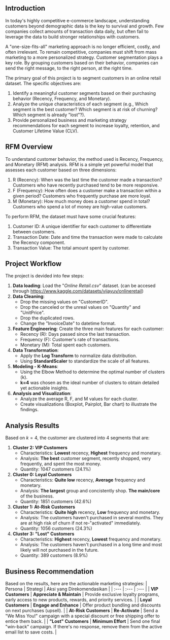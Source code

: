 ## Introduction
In today's highly competitive e-commerce landscape, understanding customers beyond demographic data is the key to survival and growth. Few companies collect amounts of transaction data daily, but often fail to leverage the data to build stronger relationships with customers.

A "one-size-fits-all" marketing approach is no longer efficient, costly, and often irrelevant. To remain competitive, companies must shift from mass marketing to a more personalized strategy. Customer segmentation plays a key role. By grouping customers based on their behavior, companies can send the right message, to the right person, at the right time.

The primary goal of this project is to segment customers in an online retail dataset. The specific objectives are:
1. Identify a meaningful customer segments based on their purchasing behavior (Recency, Frequency, and Monetary).
2. Analyze the unique characteristics of each segment (e.g., Which segment is the best customer? Which segment is at risk of churning? Which segment is already "lost"?).
3. Provide personalized business and marketing strategy recommendations for each segment to increase loyalty, retention, and Customer Lifetime Value (CLV).

## RFM Overview
To understand customer behavior, the method used is Recency, Frequency, and Monetary (RFM) analysis. RFM is a simple yet powerful model that assesses each customer based on three dimensions:
1. R (Recency): When was the last time the customer made a transaction? Customers who have recently purchased tend to be more responsive.
2. F (Frequency): How often does a customer make a transaction within a given period? Customers who frequently purchase are more loyal.
3. M (Monetary): How much money does a customer spend in total? Customers who spend a lot of money are high-value customers.

To perform RFM, the dataset must have some crucial features:
1. Customer ID: A unique identifier for each customer to differentiate between customers.
2. Transaction Date: Date and time the transaction were made to calculate the Recency component.
3. Transaction Value: The total amount spent by customer.

## Project Workflow
The project is devided into few steps:
1. **Data loading**: Load the "_Online Retail.csv_" dataset. (can be accesed through https://www.kaggle.com/datasets/vijayuv/onlineretail)
2. **Data Cleaning**:
   * Drop the missing values on "CustomerID".
   * Drop the canceled or the unreal values on "Quantity" and "UnitPrice".
   * Drop the duplicated rows.
   * Change the "InvoiceDate" to datetime format.
3. **Feature Engineering**: Create the three main features for each customer:
   * Recency (R): Days passed since the last transaction.
   * Frequency (F): Customer's rate of transactions.
   * Monetary (M): Total spent each customers.
4. **Data Transformation**:
   * Apply the **Log Transform** to normalize data distribution.
   * Using **StandardScaler** to standardize the scale of all features.
5. **Modeling - K-Means**:
   * Using the Elbow Method to determine the optimal number of clusters (k).
   * **k=4** was chosen as the ideal number of clusters to obtain detailed yet actionable insights.
6. **Analysis and Visualization**:
   * Analyze the average R, F, and M values ​​for each cluster.
   * Create visualizations (Boxplot, Pairplot, Bar chart) to illustrate the findings.

## Analysis Results
Based on $k=4$, the customer are clustered into 4 segments that are:
1. **Cluster 2: VIP Customers**
   * Characteristics: **Lowest** recency, **Highest** frequency and monetary.
   * Analysis: **The best** customer segment, recently shopped, very frequently, and spent the most money.
   * Quantity: 1047 customers (24.1%)
2. **Cluster 0: Loyal Customers**
   * Characteristics: **Quite low** recency, **Average** frequency and monetary.
   * Analysis: **The largest** group and concistently shop. **The main/core** of the business.
   * Quantity: 1851 customers (42.6%)
3. **Cluster 1: At-Risk Customers**
   * Characteristics: **Quite high** recency, **Low** frequency and monetary.
   * Analysis: The customers haven't purchased in several months. They are at high risk of churn if not re-"activated" immediately.
   * Quantity: 1056 customers (24.3%)
4. **Cluster 3: "Lost" Customers**
   * Characteristics: **Highest** recency, **Lowest** frequency and monetary.
   * Analysis: The customers haven't purchased in a long time and most likely will not purchased in the future.
   * Quantity: 389 customers (8.9%)

## Business Recommendation
Based on the results, here are the actionable marketing strategies:
| Persona | Strategi | Aksi yang Direkomendasikan |
| :--- | :--- | :--- |
| **VIP Customers** | **Appreciate & Maintain** | Provide exclusive loyalty programs, early access to new products, rewards, and priority services. |
| **Loyal Customers** | **Engage and Enhance** | Offer product bundling and discounts on next purchases (upsell). |
| **At-Risk Customers** | **Re-Activate** | Send a "We Miss You!" campaign with a special discount or free shipping offer to entice them back. |
| **"Lost" Customers** | **Minimum Effort** | Send one final "win-back" campaign. If there's no response, remove them from the active email list to save costs. |
